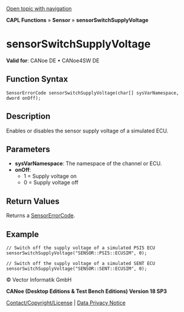 [Open topic with navigation](../../../../../CANoeDEFamily.htm#Topics/CAPLFunctions/Sensor/Functions/CAPLfunctionSensorSwitchSupplyVoltage.md)

**CAPL Functions** » **Sensor** » **sensorSwitchSupplyVoltage**

# sensorSwitchSupplyVoltage

**Valid for**: CANoe DE • CANoe4SW DE

## Function Syntax

```plaintext
SensorErrorCode sensorSwitchSupplyVoltage(char[] sysVarNamespace, dword onOff);
```

## Description

Enables or disables the sensor supply voltage of a simulated ECU.

## Parameters

- **sysVarNamespace**: The namespace of the channel or ECU.
- **onOff**:
  - 1 = Supply voltage on
  - 0 = Supply voltage off

## Return Values

Returns a [SensorErrorCode](../CAPLfunctionsSensorEnumeration.md).

## Example

```plaintext
// Switch off the supply voltage of a simulated PSI5 ECU
sensorSwitchSupplyVoltage("SENSOR::PSI5::ECUSIM", 0);

// Switch off the supply voltage of a simulated SENT ECU
sensorSwitchSupplyVoltage("SENSOR::SENT::ECUSIM", 0);
```

© Vector Informatik GmbH

**CANoe (Desktop Editions & Test Bench Editions) Version 18 SP3**

[Contact/Copyright/License](../../../Shared/ContactCopyrightLicense.md) | [Data Privacy Notice](https://www.vector.com/int/en/company/get-info/privacy-policy/)